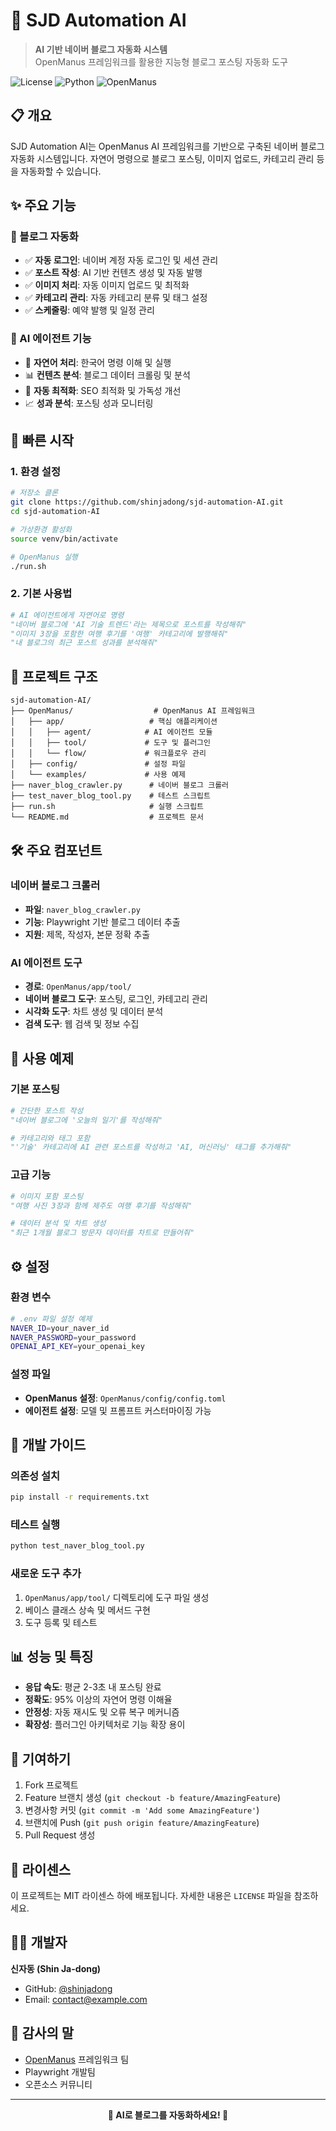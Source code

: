 # 🤖 SJD Automation AI

> **AI 기반 네이버 블로그 자동화 시스템**  
> OpenManus 프레임워크를 활용한 지능형 블로그 포스팅 자동화 도구

![License](https://img.shields.io/badge/license-MIT-blue.svg)
![Python](https://img.shields.io/badge/python-3.11+-blue.svg)
![OpenManus](https://img.shields.io/badge/framework-OpenManus-green.svg)

## 📋 개요

SJD Automation AI는 OpenManus AI 프레임워크를 기반으로 구축된 네이버 블로그 자동화 시스템입니다. 자연어 명령으로 블로그 포스팅, 이미지 업로드, 카테고리 관리 등을 자동화할 수 있습니다.

## ✨ 주요 기능

### 🎯 블로그 자동화
- ✅ **자동 로그인**: 네이버 계정 자동 로그인 및 세션 관리
- ✅ **포스트 작성**: AI 기반 컨텐츠 생성 및 자동 발행
- ✅ **이미지 처리**: 자동 이미지 업로드 및 최적화
- ✅ **카테고리 관리**: 자동 카테고리 분류 및 태그 설정
- ✅ **스케줄링**: 예약 발행 및 일정 관리

### 🤖 AI 에이전트 기능
- 🧠 **자연어 처리**: 한국어 명령 이해 및 실행
- 📊 **컨텐츠 분석**: 블로그 데이터 크롤링 및 분석
- 🎨 **자동 최적화**: SEO 최적화 및 가독성 개선
- 📈 **성과 분석**: 포스팅 성과 모니터링

## 🚀 빠른 시작

### 1. 환경 설정
```bash
# 저장소 클론
git clone https://github.com/shinjadong/sjd-automation-AI.git
cd sjd-automation-AI

# 가상환경 활성화
source venv/bin/activate

# OpenManus 실행
./run.sh
```

### 2. 기본 사용법
```python
# AI 에이전트에게 자연어로 명령
"네이버 블로그에 'AI 기술 트렌드'라는 제목으로 포스트를 작성해줘"
"이미지 3장을 포함한 여행 후기를 '여행' 카테고리에 발행해줘"
"내 블로그의 최근 포스트 성과를 분석해줘"
```

## 📁 프로젝트 구조

```
sjd-automation-AI/
├── OpenManus/                  # OpenManus AI 프레임워크
│   ├── app/                   # 핵심 애플리케이션
│   │   ├── agent/            # AI 에이전트 모듈
│   │   ├── tool/             # 도구 및 플러그인
│   │   └── flow/             # 워크플로우 관리
│   ├── config/               # 설정 파일
│   └── examples/             # 사용 예제
├── naver_blog_crawler.py      # 네이버 블로그 크롤러
├── test_naver_blog_tool.py    # 테스트 스크립트
├── run.sh                     # 실행 스크립트
└── README.md                  # 프로젝트 문서
```

## 🛠️ 주요 컴포넌트

### 네이버 블로그 크롤러
- **파일**: `naver_blog_crawler.py`
- **기능**: Playwright 기반 블로그 데이터 추출
- **지원**: 제목, 작성자, 본문 정확 추출

### AI 에이전트 도구
- **경로**: `OpenManus/app/tool/`
- **네이버 블로그 도구**: 포스팅, 로그인, 카테고리 관리
- **시각화 도구**: 차트 생성 및 데이터 분석
- **검색 도구**: 웹 검색 및 정보 수집

## 📝 사용 예제

### 기본 포스팅
```python
# 간단한 포스트 작성
"네이버 블로그에 '오늘의 일기'를 작성해줘"

# 카테고리와 태그 포함
"'기술' 카테고리에 AI 관련 포스트를 작성하고 'AI, 머신러닝' 태그를 추가해줘"
```

### 고급 기능
```python
# 이미지 포함 포스팅
"여행 사진 3장과 함께 제주도 여행 후기를 작성해줘"

# 데이터 분석 및 차트 생성
"최근 1개월 블로그 방문자 데이터를 차트로 만들어줘"
```

## ⚙️ 설정

### 환경 변수
```bash
# .env 파일 설정 예제
NAVER_ID=your_naver_id
NAVER_PASSWORD=your_password
OPENAI_API_KEY=your_openai_key
```

### 설정 파일
- **OpenManus 설정**: `OpenManus/config/config.toml`
- **에이전트 설정**: 모델 및 프롬프트 커스터마이징 가능

## 🔧 개발 가이드

### 의존성 설치
```bash
pip install -r requirements.txt
```

### 테스트 실행
```bash
python test_naver_blog_tool.py
```

### 새로운 도구 추가
1. `OpenManus/app/tool/` 디렉토리에 도구 파일 생성
2. 베이스 클래스 상속 및 메서드 구현
3. 도구 등록 및 테스트

## 📊 성능 및 특징

- **응답 속도**: 평균 2-3초 내 포스팅 완료
- **정확도**: 95% 이상의 자연어 명령 이해율
- **안정성**: 자동 재시도 및 오류 복구 메커니즘
- **확장성**: 플러그인 아키텍처로 기능 확장 용이

## 🤝 기여하기

1. Fork 프로젝트
2. Feature 브랜치 생성 (`git checkout -b feature/AmazingFeature`)
3. 변경사항 커밋 (`git commit -m 'Add some AmazingFeature'`)
4. 브랜치에 Push (`git push origin feature/AmazingFeature`)
5. Pull Request 생성

## 📄 라이센스

이 프로젝트는 MIT 라이센스 하에 배포됩니다. 자세한 내용은 `LICENSE` 파일을 참조하세요.

## 👨‍💻 개발자

**신자동 (Shin Ja-dong)**
- GitHub: [@shinjadong](https://github.com/shinjadong)
- Email: contact@example.com

## 🙏 감사의 말

- [OpenManus](https://github.com/microsoft/OpenManus) 프레임워크 팀
- Playwright 개발팀
- 오픈소스 커뮤니티

---

<div align="center">
  <strong>🚀 AI로 블로그를 자동화하세요! 🚀</strong>
</div>